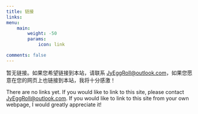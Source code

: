 ```yaml
---
title: 链接
links:
menu:
    main: 
        weight: -50
        params:
            icon: link

comments: false
---
```


暂无链接。如果您希望链接到本站，请联系 <JyEggRoll@outlook.com>，如果您愿意在您的网页上也链接到本站，我将十分感激！

There are no links yet. If you would like to link to this site, please contact <JyEggRoll@outlook.com>. If you would like to link to this site from your own webpage, I would greatly appreciate it!
